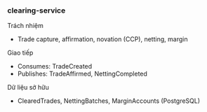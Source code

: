 ### clearing-service

Trách nhiệm
- Trade capture, affirmation, novation (CCP), netting, margin

Giao tiếp
- Consumes: TradeCreated
- Publishes: TradeAffirmed, NettingCompleted

Dữ liệu sở hữu
- ClearedTrades, NettingBatches, MarginAccounts (PostgreSQL)


